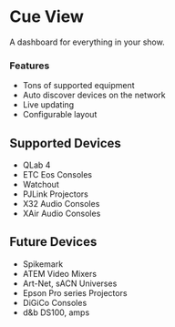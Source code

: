 # Cue View
A dashboard for everything in your show.

### Features
- Tons of supported equipment
- Auto discover devices on the network
- Live updating
- Configurable layout


## Supported Devices
- QLab 4
- ETC Eos Consoles
- Watchout
- PJLink Projectors
- X32 Audio Consoles
- XAir Audio Consoles


## Future Devices
- Spikemark
- ATEM Video Mixers
- Art-Net, sACN Universes
- Epson Pro series Projectors
- DiGiCo Consoles
- d&b DS100, amps

